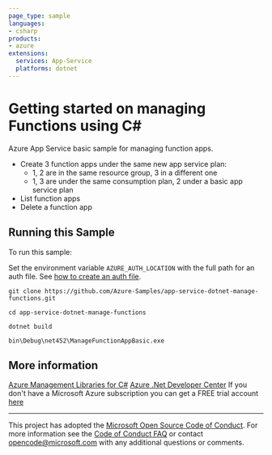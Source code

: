 ```yaml
---
page_type: sample
languages:
- csharp
products:
- azure
extensions:
  services: App-Service
  platforms: dotnet
---
```


# Getting started on managing Functions using C# #

 Azure App Service basic sample for managing function apps.
  - Create 3 function apps under the same new app service plan:
    - 1, 2 are in the same resource group, 3 in a different one
    - 1, 3 are under the same consumption plan, 2 under a basic app service plan
  - List function apps
  - Delete a function app


## Running this Sample ##

To run this sample:

Set the environment variable `AZURE_AUTH_LOCATION` with the full path for an auth file. See [how to create an auth file](https://github.com/Azure/azure-libraries-for-net/blob/master/AUTH.md).

    git clone https://github.com/Azure-Samples/app-service-dotnet-manage-functions.git

    cd app-service-dotnet-manage-functions

    dotnet build

    bin\Debug\net452\ManageFunctionAppBasic.exe

## More information ##

[Azure Management Libraries for C#](https://github.com/Azure/azure-sdk-for-net/tree/Fluent)
[Azure .Net Developer Center](https://azure.microsoft.com/en-us/develop/net/)
If you don't have a Microsoft Azure subscription you can get a FREE trial account [here](http://go.microsoft.com/fwlink/?LinkId=330212)

---

This project has adopted the [Microsoft Open Source Code of Conduct](https://opensource.microsoft.com/codeofconduct/). For more information see the [Code of Conduct FAQ](https://opensource.microsoft.com/codeofconduct/faq/) or contact [opencode@microsoft.com](mailto:opencode@microsoft.com) with any additional questions or comments.